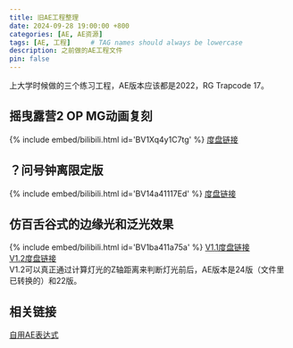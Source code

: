 ```yaml
---
title: 旧AE工程整理
date: 2024-09-28 19:00:00 +800
categories: [AE, AE资源]
tags: [AE, 工程]     # TAG names should always be lowercase
description: 之前做的AE工程文件
pin: false
---
```


上大学时候做的三个练习工程，AE版本应该都是2022，RG Trapcode 17。

## 摇曳露营2 OP MG动画复刻
{% include embed/bilibili.html id='BV1Xq4y1C7tg' %}
[度盘链接](https://pan.baidu.com/s/1cLhXeZJc4XI8PQ1aNW6yNw?pwd=6r89)
## ？问号钟离限定版
{% include embed/bilibili.html id='BV14a41117Ed' %}
[度盘链接](https://pan.baidu.com/s/1i3Vq9sW4QEB5EUbzpsxrug?pwd=pdq8)
## 仿百舌谷式的边缘光和泛光效果
{% include embed/bilibili.html id='BV1ba411a75a' %}
[V1.1度盘链接](https://pan.baidu.com/s/1TozoZZSZNKg_eGREgavgOQ?pwd=6rq4)<br />
[V1.2度盘链接](https://pan.baidu.com/s/1vqiyVSARFk-M6CxblY5Sbw?pwd=cy0j)<br />
V1.2可以真正通过计算灯光的Z轴距离来判断灯光前后，AE版本是24版（文件里已转换的）和22版。

## 相关链接
[自用AE表达式](https://www.cashewteam.top/posts/Expressions/)